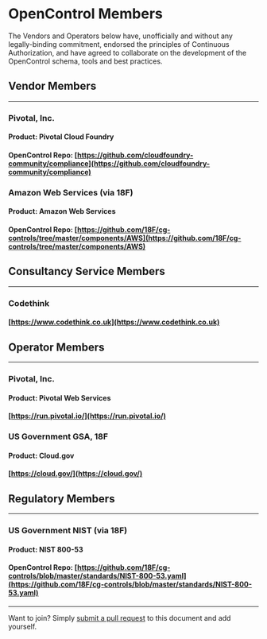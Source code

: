 # OpenControl Members

The Vendors and Operators below have, unofficially and without any legally-binding commitment,
endorsed the principles of Continuous Authorization, and have agreed to
collaborate on the development of the OpenControl schema, tools and best practices.

## Vendor Members
___


### Pivotal, Inc.
#### Product: __Pivotal Cloud Foundry__
#### OpenControl Repo: [https://github.com/cloudfoundry-community/compliance](https://github.com/cloudfoundry-community/compliance)

### Amazon Web Services (via 18F)
#### Product: __Amazon Web Services__
#### OpenControl Repo: [https://github.com/18F/cg-controls/tree/master/components/AWS](https://github.com/18F/cg-controls/tree/master/components/AWS)

## Consultancy Service Members
___

### Codethink
#### [https://www.codethink.co.uk](https://www.codethink.co.uk)

## Operator Members
___

### Pivotal, Inc.
#### Product: __Pivotal Web Services__
#### [https://run.pivotal.io/](https://run.pivotal.io/)

### US Government GSA, 18F
#### Product: __Cloud.gov__
#### [https://cloud.gov/](https://cloud.gov/)

## Regulatory Members
___

### US Government NIST (via 18F)
#### Product: __NIST 800-53__
#### OpenControl Repo: [https://github.com/18F/cg-controls/blob/master/standards/NIST-800-53.yaml](https://github.com/18F/cg-controls/blob/master/standards/NIST-800-53.yaml)

___
Want to join? Simply [submit a pull request](https://github.com/opencontrol/opencontrol.github.io/compare) to this document and add yourself.
